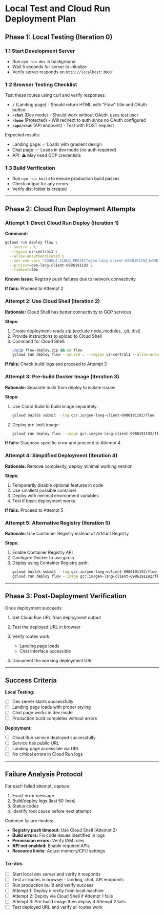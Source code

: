 <!-- e4d27334-f69f-44be-930a-995c55f85d3c 4d21817e-547d-4068-9853-f411eb83b2c2 -->
# Local Test and Cloud Run Deployment Plan

## Phase 1: Local Testing (Iteration 0)

### 1.1 Start Development Server

- Run `npm run dev` in background
- Wait 5 seconds for server to initialize
- Verify server responds on `http://localhost:3000`

### 1.2 Browser Testing Checklist

Test these routes using curl and verify responses:

- **`/`** (Landing page) - Should return HTML with "Flow" title and OAuth button
- **`/chat`** (Dev mode) - Should work without OAuth, uses test user
- **`/home`** (Protected) - Will redirect to auth since no OAuth configured
- **`/api/chat`** (API endpoint) - Test with POST request

Expected results:

- Landing page: ✅ Loads with gradient design
- Chat page: ✅ Loads in dev mode (no auth required)
- API: ⚠️ May need GCP credentials

### 1.3 Build Verification

- Run `npm run build` to ensure production build passes
- Check output for any errors
- Verify dist folder is created

---

## Phase 2: Cloud Run Deployment Attempts

### Attempt 1: Direct Cloud Run Deploy (Iteration 1)

**Command:**

```bash
gcloud run deploy flow \
  --source . \
  --region us-central1 \
  --allow-unauthenticated \
  --set-env-vars "GOOGLE_CLOUD_PROJECT=gen-lang-client-0986191192,NODE_ENV=production" \
  --project=gen-lang-client-0986191192 \
  --timeout=20m
```

**Known Issue:** Registry push failures due to network connectivity

**If fails:** Proceed to Attempt 2

### Attempt 2: Use Cloud Shell (Iteration 2)

**Rationale:** Cloud Shell has better connectivity to GCP services

**Steps:**

1. Create deployment-ready zip (exclude node_modules, .git, dist)
2. Provide instructions to upload to Cloud Shell
3. Command for Cloud Shell:
   ```bash
   unzip flow-deploy.zip && cd flow
   gcloud run deploy flow --source . --region us-central1 --allow-unauthenticated
   ```


**If fails:** Check build logs and proceed to Attempt 3

### Attempt 3: Pre-build Docker Image (Iteration 3)

**Rationale:** Separate build from deploy to isolate issues

**Steps:**

1. Use Cloud Build to build image separately:
   ```bash
   gcloud builds submit --tag gcr.io/gen-lang-client-0986191192/flow
   ```

2. Deploy pre-built image:
   ```bash
   gcloud run deploy flow --image gcr.io/gen-lang-client-0986191192/flow --region us-central1
   ```


**If fails:** Diagnose specific error and proceed to Attempt 4

### Attempt 4: Simplified Deployment (Iteration 4)

**Rationale:** Remove complexity, deploy minimal working version

**Steps:**

1. Temporarily disable optional features in code
2. Use smallest possible container
3. Deploy with minimal environment variables
4. Test if basic deployment works

**If fails:** Proceed to Attempt 5

### Attempt 5: Alternative Registry (Iteration 5)

**Rationale:** Use Container Registry instead of Artifact Registry

**Steps:**

1. Enable Container Registry API
2. Configure Docker to use gcr.io
3. Deploy using Container Registry path:
   ```bash
   gcloud builds submit --tag gcr.io/gen-lang-wclient-0986191192/flow
   gcloud run deploy flow --image gcr.io/gen-lang-client-0986191192/flow
   ```


---

## Phase 3: Post-Deployment Verification

Once deployment succeeds:

1. Get Cloud Run URL from deployment output
2. Test the deployed URL in browser
3. Verify routes work:

   - Landing page loads
   - Chat interface accessible

4. Document the working deployment URL

---

## Success Criteria

**Local Testing:**

- [ ] Dev server starts successfully
- [ ] Landing page loads with proper styling
- [ ] Chat page works in dev mode
- [ ] Production build completes without errors

**Deployment:**

- [ ] Cloud Run service deployed successfully
- [ ] Service has public URL
- [ ] Landing page accessible via URL
- [ ] No critical errors in Cloud Run logs

---

## Failure Analysis Protocol

For each failed attempt, capture:

1. Exact error message
2. Build/deploy logs (last 50 lines)
3. Status codes
4. Identify root cause before next attempt

Common failure modes:

- **Registry push timeout:** Use Cloud Shell (Attempt 2)
- **Build errors:** Fix code issues identified in logs
- **Permission errors:** Verify IAM roles
- **API not enabled:** Enable required APIs
- **Resource limits:** Adjust memory/CPU settings

### To-dos

- [ ] Start local dev server and verify it responds
- [ ] Test all routes in browser - landing, chat, API endpoints
- [ ] Run production build and verify success
- [ ] Attempt 1: Deploy directly from local machine
- [ ] Attempt 2: Deploy via Cloud Shell if Attempt 1 fails
- [ ] Attempt 3: Pre-build image then deploy if Attempt 2 fails
- [ ] Test deployed URL and verify all routes work